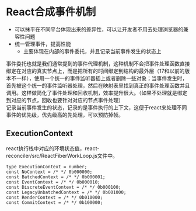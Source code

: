 # React合成事件机制
- 可以抹平在不同平台体现出来的差异性，可以让开发者不用去处理浏览器的兼容性问题
- 统一管理事件，提高性能
  - 主要体现在内部的事件委托，并且记录当前事件发生的状态上

事件委托也就是我们通常提到的事件代理机制，这种机制不会把事件处理函数直接绑定在对应的真实节点上，而是把所有的时间绑定到结构的最外层（17和以前的版本不一样），使用一个统一的事件监听器插上或者删除一些对象；当事件发生时，首先被这个统一的事件监听器处理，然后在映射表里找到真正的事件处理函数并且调用。这样做简化了事件处理和回收机制，效率提升很大。（如果不处理就是绑定到对应的节点，回收也要针对对应的节点事件处理）  
记录当前事件发生的状态，记录的是事件执行的上下文，这便于react来处理不同事件的优先级，优先级高的先处理，可以预防掉帧。  
## ExecutionContext
react执行栈中对应的环境状态值，react-reconciler/src/ReactFiberWorkLoop.js⽂件中。
```
type ExecutionContext = number;
const NoContext = /* */ 0b000000;
const BatchedContext = /* */ 0b000001;
const EventContext = /* */ 0b000010;
const DiscreteEventContext = /* */ 0b000100;
const LegacyUnbatchedContext = /* */ 0b001000;
const RenderContext = /* */ 0b010000;
const CommitContext = /* */ 0b100000;
```